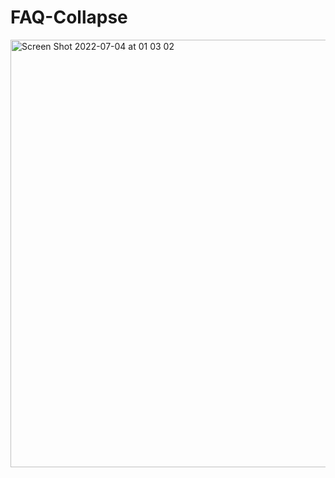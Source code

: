 # FAQ-Collapse

<img width="684" alt="Screen Shot 2022-07-04 at 01 03 02" src="https://user-images.githubusercontent.com/101603320/177060082-e8deadda-3692-4b5c-8f88-7018da1e601b.png">
